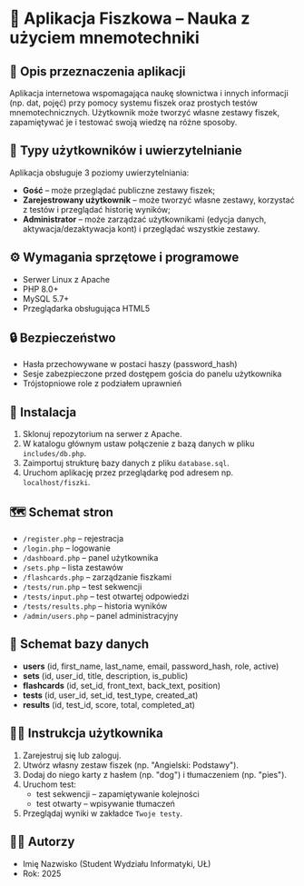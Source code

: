 # 🧠 Aplikacja Fiszkowa – Nauka z użyciem mnemotechniki

## 📌 Opis przeznaczenia aplikacji

Aplikacja internetowa wspomagająca naukę słownictwa i innych informacji (np. dat, pojęć) przy pomocy systemu fiszek oraz prostych testów mnemotechnicznych. Użytkownik może tworzyć własne zestawy fiszek, zapamiętywać je i testować swoją wiedzę na różne sposoby.

## 👥 Typy użytkowników i uwierzytelnianie

Aplikacja obsługuje 3 poziomy uwierzytelniania:
- **Gość** – może przeglądać publiczne zestawy fiszek;
- **Zarejestrowany użytkownik** – może tworzyć własne zestawy, korzystać z testów i przeglądać historię wyników;
- **Administrator** – może zarządzać użytkownikami (edycja danych, aktywacja/dezaktywacja kont) i przeglądać wszystkie zestawy.

## ⚙️ Wymagania sprzętowe i programowe

- Serwer Linux z Apache
- PHP 8.0+
- MySQL 5.7+
- Przeglądarka obsługująca HTML5

## 🔒 Bezpieczeństwo

- Hasła przechowywane w postaci haszy (password_hash)
- Sesje zabezpieczone przed dostępem gościa do panelu użytkownika
- Trójstopniowe role z podziałem uprawnień

## 💾 Instalacja

1. Sklonuj repozytorium na serwer z Apache.
2. W katalogu głównym ustaw połączenie z bazą danych w pliku `includes/db.php`.
3. Zaimportuj strukturę bazy danych z pliku `database.sql`.
4. Uruchom aplikację przez przeglądarkę pod adresem np. `localhost/fiszki`.

## 🗺️ Schemat stron

- `/register.php` – rejestracja
- `/login.php` – logowanie
- `/dashboard.php` – panel użytkownika
- `/sets.php` – lista zestawów
- `/flashcards.php` – zarządzanie fiszkami
- `/tests/run.php` – test sekwencji
- `/tests/input.php` – test otwartej odpowiedzi
- `/tests/results.php` – historia wyników
- `/admin/users.php` – panel administracyjny

## 🧩 Schemat bazy danych

- **users** (id, first_name, last_name, email, password_hash, role, active)
- **sets** (id, user_id, title, description, is_public)
- **flashcards** (id, set_id, front_text, back_text, position)
- **tests** (id, user_id, set_id, test_type, created_at)
- **results** (id, test_id, score, total, completed_at)

## 👨‍🏫 Instrukcja użytkownika

1. Zarejestruj się lub zaloguj.
2. Utwórz własny zestaw fiszek (np. "Angielski: Podstawy").
3. Dodaj do niego karty z hasłem (np. "dog") i tłumaczeniem (np. "pies").
4. Uruchom test:
   - test sekwencji – zapamiętywanie kolejności
   - test otwarty – wpisywanie tłumaczeń
5. Przeglądaj wyniki w zakładce `Twoje testy`.

## 👨‍🔧 Autorzy
- Imię Nazwisko (Student Wydziału Informatyki, UŁ)
- Rok: 2025
